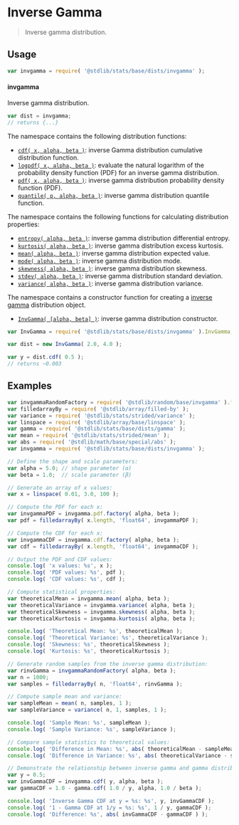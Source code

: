 <!--

@license Apache-2.0

Copyright (c) 2018 The Stdlib Authors.

Licensed under the Apache License, Version 2.0 (the "License");
you may not use this file except in compliance with the License.
You may obtain a copy of the License at

   http://www.apache.org/licenses/LICENSE-2.0

Unless required by applicable law or agreed to in writing, software
distributed under the License is distributed on an "AS IS" BASIS,
WITHOUT WARRANTIES OR CONDITIONS OF ANY KIND, either express or implied.
See the License for the specific language governing permissions and
limitations under the License.

-->

# Inverse Gamma

> Inverse gamma distribution.

<section class="usage">

## Usage

```javascript
var invgamma = require( '@stdlib/stats/base/dists/invgamma' );
```

#### invgamma

Inverse gamma distribution.

```javascript
var dist = invgamma;
// returns {...}
```

The namespace contains the following distribution functions:

<!-- <toc pattern="*+(cdf|pdf|mgf|quantile)*"> -->

<div class="namespace-toc">

-   <span class="signature">[`cdf( x, alpha, beta )`][@stdlib/stats/base/dists/invgamma/cdf]</span><span class="delimiter">: </span><span class="description">inverse Gamma distribution cumulative distribution function.</span>
-   <span class="signature">[`logpdf( x, alpha, beta )`][@stdlib/stats/base/dists/invgamma/logpdf]</span><span class="delimiter">: </span><span class="description">evaluate the natural logarithm of the probability density function (PDF) for an inverse gamma distribution.</span>
-   <span class="signature">[`pdf( x, alpha, beta )`][@stdlib/stats/base/dists/invgamma/pdf]</span><span class="delimiter">: </span><span class="description">inverse gamma distribution probability density function (PDF).</span>
-   <span class="signature">[`quantile( p, alpha, beta )`][@stdlib/stats/base/dists/invgamma/quantile]</span><span class="delimiter">: </span><span class="description">inverse gamma distribution quantile function.</span>

</div>

<!-- </toc> -->

The namespace contains the following functions for calculating distribution properties:

<!-- <toc pattern="*+(entropy|kurtosis|mean|median|mode|skewness|stdev|variance)*"> -->

<div class="namespace-toc">

-   <span class="signature">[`entropy( alpha, beta )`][@stdlib/stats/base/dists/invgamma/entropy]</span><span class="delimiter">: </span><span class="description">inverse gamma distribution differential entropy.</span>
-   <span class="signature">[`kurtosis( alpha, beta )`][@stdlib/stats/base/dists/invgamma/kurtosis]</span><span class="delimiter">: </span><span class="description">inverse gamma distribution excess kurtosis.</span>
-   <span class="signature">[`mean( alpha, beta )`][@stdlib/stats/base/dists/invgamma/mean]</span><span class="delimiter">: </span><span class="description">inverse gamma distribution expected value.</span>
-   <span class="signature">[`mode( alpha, beta )`][@stdlib/stats/base/dists/invgamma/mode]</span><span class="delimiter">: </span><span class="description">inverse gamma distribution mode.</span>
-   <span class="signature">[`skewness( alpha, beta )`][@stdlib/stats/base/dists/invgamma/skewness]</span><span class="delimiter">: </span><span class="description">inverse gamma distribution skewness.</span>
-   <span class="signature">[`stdev( alpha, beta )`][@stdlib/stats/base/dists/invgamma/stdev]</span><span class="delimiter">: </span><span class="description">inverse gamma distribution standard deviation.</span>
-   <span class="signature">[`variance( alpha, beta )`][@stdlib/stats/base/dists/invgamma/variance]</span><span class="delimiter">: </span><span class="description">inverse gamma distribution variance.</span>

</div>

<!-- </toc> -->

The namespace contains a constructor function for creating a [inverse gamma][invgamma-distribution] distribution object.

<!-- <toc pattern="*ctor*"> -->

<div class="namespace-toc">

-   <span class="signature">[`InvGamma( [alpha, beta] )`][@stdlib/stats/base/dists/invgamma/ctor]</span><span class="delimiter">: </span><span class="description">inverse gamma distribution constructor.</span>

</div>

<!-- </toc> -->

```javascript
var InvGamma = require( '@stdlib/stats/base/dists/invgamma' ).InvGamma;

var dist = new InvGamma( 2.0, 4.0 );

var y = dist.cdf( 0.5 );
// returns ~0.003
```

</section>

<!-- /.usage -->

<section class="examples">

## Examples

<!-- eslint no-undef: "error" -->

```javascript
var invgammaRandomFactory = require( '@stdlib/random/base/invgamma' ).factory;
var filledarrayBy = require( '@stdlib/array/filled-by' );
var variance = require( '@stdlib/stats/strided/variance' );
var linspace = require( '@stdlib/array/base/linspace' );
var gamma = require( '@stdlib/stats/base/dists/gamma' );
var mean = require( '@stdlib/stats/strided/mean' );
var abs = require( '@stdlib/math/base/special/abs' );
var invgamma = require( '@stdlib/stats/base/dists/invgamma' );

// Define the shape and scale parameters:
var alpha = 5.0; // shape parameter (α)
var beta = 1.0;  // scale parameter (β)

// Generate an array of x values:
var x = linspace( 0.01, 3.0, 100 );

// Compute the PDF for each x:
var invgammaPDF = invgamma.pdf.factory( alpha, beta );
var pdf = filledarrayBy( x.length, 'float64', invgammaPDF );

// Compute the CDF for each x:
var invgammaCDF = invgamma.cdf.factory( alpha, beta );
var cdf = filledarrayBy( x.length, 'float64', invgammaCDF );

// Output the PDF and CDF values:
console.log( 'x values: %s', x );
console.log( 'PDF values: %s', pdf );
console.log( 'CDF values: %s', cdf );

// Compute statistical properties:
var theoreticalMean = invgamma.mean( alpha, beta );
var theoreticalVariance = invgamma.variance( alpha, beta );
var theoreticalSkewness = invgamma.skewness( alpha, beta );
var theoreticalKurtosis = invgamma.kurtosis( alpha, beta );

console.log( 'Theoretical Mean: %s', theoreticalMean );
console.log( 'Theoretical Variance: %s', theoreticalVariance );
console.log( 'Skewness: %s', theoreticalSkewness );
console.log( 'Kurtosis: %s', theoreticalKurtosis );

// Generate random samples from the inverse gamma distribution:
var rinvGamma = invgammaRandomFactory( alpha, beta );
var n = 1000;
var samples = filledarrayBy( n, 'float64', rinvGamma );

// Compute sample mean and variance:
var sampleMean = mean( n, samples, 1 );
var sampleVariance = variance( n, 1, samples, 1 );

console.log( 'Sample Mean: %s', sampleMean );
console.log( 'Sample Variance: %s', sampleVariance );

// Compare sample statistics to theoretical values:
console.log( 'Difference in Mean: %s', abs( theoreticalMean - sampleMean ) );
console.log( 'Difference in Variance: %s', abs( theoreticalVariance - sampleVariance ) );

// Demonstrate the relationship between inverse gamma and gamma distributions:
var y = 0.5;
var invGammaCDF = invgamma.cdf( y, alpha, beta );
var gammaCDF = 1.0 - gamma.cdf( 1.0 / y, alpha, 1.0 / beta );

console.log( 'Inverse Gamma CDF at y = %s: %s', y, invGammaCDF );
console.log( '1 - Gamma CDF at 1/y = %s: %s', 1 / y, gammaCDF );
console.log( 'Difference: %s', abs( invGammaCDF - gammaCDF ) );
```

</section>

<!-- /.examples -->

<!-- Section for related `stdlib` packages. Do not manually edit this section, as it is automatically populated. -->

<section class="related">

</section>

<!-- /.related -->

<!-- Section for all links. Make sure to keep an empty line after the `section` element and another before the `/section` close. -->

<section class="links">

[invgamma-distribution]: https://en.wikipedia.org/wiki/Inverse-gamma_distribution

<!-- <toc-links> -->

[@stdlib/stats/base/dists/invgamma/ctor]: https://github.com/stdlib-js/stats/tree/main/base/dists/invgamma/ctor

[@stdlib/stats/base/dists/invgamma/entropy]: https://github.com/stdlib-js/stats/tree/main/base/dists/invgamma/entropy

[@stdlib/stats/base/dists/invgamma/kurtosis]: https://github.com/stdlib-js/stats/tree/main/base/dists/invgamma/kurtosis

[@stdlib/stats/base/dists/invgamma/mean]: https://github.com/stdlib-js/stats/tree/main/base/dists/invgamma/mean

[@stdlib/stats/base/dists/invgamma/mode]: https://github.com/stdlib-js/stats/tree/main/base/dists/invgamma/mode

[@stdlib/stats/base/dists/invgamma/skewness]: https://github.com/stdlib-js/stats/tree/main/base/dists/invgamma/skewness

[@stdlib/stats/base/dists/invgamma/stdev]: https://github.com/stdlib-js/stats/tree/main/base/dists/invgamma/stdev

[@stdlib/stats/base/dists/invgamma/variance]: https://github.com/stdlib-js/stats/tree/main/base/dists/invgamma/variance

[@stdlib/stats/base/dists/invgamma/cdf]: https://github.com/stdlib-js/stats/tree/main/base/dists/invgamma/cdf

[@stdlib/stats/base/dists/invgamma/logpdf]: https://github.com/stdlib-js/stats/tree/main/base/dists/invgamma/logpdf

[@stdlib/stats/base/dists/invgamma/pdf]: https://github.com/stdlib-js/stats/tree/main/base/dists/invgamma/pdf

[@stdlib/stats/base/dists/invgamma/quantile]: https://github.com/stdlib-js/stats/tree/main/base/dists/invgamma/quantile

<!-- </toc-links> -->

</section>

<!-- /.links -->
